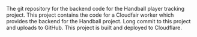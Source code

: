 The git repository for the backend code for the Handball player tracking project. This project contains the code for a Cloudfair worker which provides the backend for the Handball project. Long commit to this project and uploads to GitHub. This project is built and deployed to Cloudflare.
